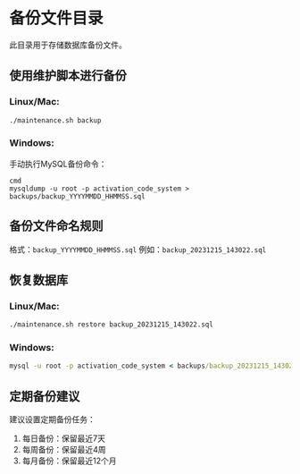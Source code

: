 # 备份文件目录

此目录用于存储数据库备份文件。

## 使用维护脚本进行备份

### Linux/Mac:
```bash
./maintenance.sh backup
```

### Windows:
手动执行MySQL备份命令：
```
cmd
mysqldump -u root -p activation_code_system > backups/backup_YYYYMMDD_HHMMSS.sql
```

## 备份文件命名规则

格式：`backup_YYYYMMDD_HHMMSS.sql`
例如：`backup_20231215_143022.sql`

## 恢复数据库

### Linux/Mac:
```bash
./maintenance.sh restore backup_20231215_143022.sql
```

### Windows:
```cmd
mysql -u root -p activation_code_system < backups/backup_20231215_143022.sql
```

## 定期备份建议

建议设置定期备份任务：
1. 每日备份：保留最近7天
2. 每周备份：保留最近4周
3. 每月备份：保留最近12个月
